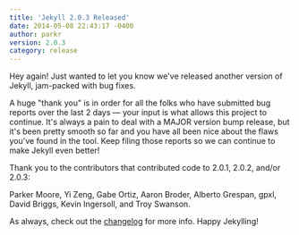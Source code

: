 ```yaml
---
title: 'Jekyll 2.0.3 Released'
date: 2014-05-08 22:43:17 -0400
author: parkr
version: 2.0.3
category: release
---
```


Hey again! Just wanted to let you know we've released another version of Jekyll, jam-packed with bug fixes.

A huge "thank you" is in order for all the folks who have submitted bug reports over the last 2 days &mdash; your input is what allows this project to continue. It's always a pain to deal with a MAJOR version bump release, but it's been pretty smooth so far and you have all been nice about the flaws you've found in the tool. Keep filing those reports so we can continue to make Jekyll even better!

Thank you to the contributors that contributed code to 2.0.1, 2.0.2, and/or 2.0.3:

Parker Moore, Yi Zeng, Gabe Ortiz, Aaron Broder, Alberto Grespan, gpxl, David Briggs, Kevin Ingersoll, and Troy Swanson.

As always, check out the [changelog](/docs/history/) for more info. Happy Jekylling!
